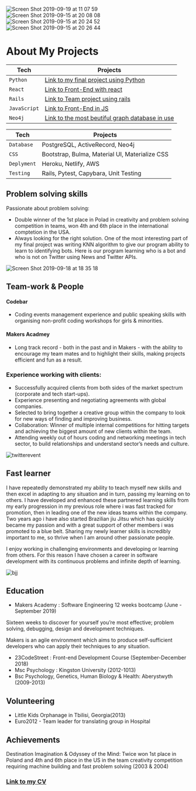 ![Screen Shot 2019-09-19 at 11 07 59](https://user-images.githubusercontent.com/30932310/65230259-d2206500-dacd-11e9-979a-bc269a442a1b.png)
![Screen Shot 2019-09-15 at 20 08 08](https://user-images.githubusercontent.com/30932310/64926507-196cd400-d7f6-11e9-9afc-7ab2cb9cb39c.png)
![Screen Shot 2019-09-15 at 20 24 52](https://user-images.githubusercontent.com/30932310/64926574-f42c9580-d7f6-11e9-9b70-a98448859d58.png)
![Screen Shot 2019-09-15 at 20 26 44](https://user-images.githubusercontent.com/30932310/64926587-30f88c80-d7f7-11e9-90b9-0e70184b322a.png)

# About My Projects 

| Tech| Projects |
| --- | --- |
| `Python` | [Link to my final project using Python](https://github.com/BenjaminDarking/project_pry) |
| `React` | [Link to Front-End with react](https://github.com/BenjaminDarking/project_pry/tree/master/react) |
| `Rails` | [Link to Team project using rails](https://github.com/KajaMaria/Acebook) |
| `JavaScript` | [Link to Front-End in JS](https://github.com/KajaMaria/news-summary-challenge) |
| `Neo4j` | [Link to the most beutiful graph database in use](https://github.com/BenjaminDarking/project_pry/blob/master/react/src/components/neo.js) |


| Tech| Projects |
| --- | --- |
| `Database` | PostgreSQL, ActiveRecord, Neo4j|
| `CSS` | Bootstrap, Bulma, Material UI, Materialize CSS |
| `Deplyment` | 	Heroku, Netlify, AWS |
| `Testing`| Rails, Pytest, Capybara, Unit Testing  |


## Problem solving skills

 Passionate about problem solving:
 - Double winner of the 1st place in Polad in creativity and problem solving competition in teams, won 4th and 6th place in the international comptetion in the USA. 
 - Always looking for the right solution. One of the most interesting part of my final project was writing KNN algorithm to give our program ability to learn to identifying bots. Here is our program learning who is a bot and who is not on Twitter using News and Twitter APIs.

![Screen Shot 2019-09-18 at 18 35 18](https://user-images.githubusercontent.com/30932310/65229148-14e13d80-dacc-11e9-9a60-67b2a04fdc8c.png)

## Team-work & People

#### Codebar

- Coding events management experience and public speaking skills with organising non-profit coding workshops for girls & minorities.

#### Makers Acadmey

 - Long track record - both in the past and in Makers - with the ability to encourage my team mates and to highlight their skills, making projects efficient and fun as a result. 


### Experience working with clients:  

- Successfully acquired clients from both sides of the market spectrum (corporate and tech start-ups).
- Experience presenting and negotiating agreements with global companies.
- Selected to bring together a creative group within the company to look for new ways of finding and improving business.
- Collaboration: Winner of multiple internal competitions for hitting targets and achieving the biggest amount of new clients within the team.
- Attending weekly out of hours coding and networking meetings in tech sector, to build relationships and understand sector’s needs and culture.



![twitterevent](https://user-images.githubusercontent.com/30932310/65262554-de76e300-db0a-11e9-93d7-bcf40630a7ea.jpg)


## Fast learner 

I have repeatedly demonstrated my ability to teach myself new skills and then excel in adapting to any situation and in turn, passing my learning on to others. I have developed and enhanced these partnered learning skills from my early progression in my previous role where i was fast tracked for promotion, then in leading one of the new ideas teams within the company.
 Two years ago i have also started Brazilian jiu Jitsu which has quickly became my passion and with a great support of other members i was promoted to a blue belt. Sharing my newly learner skills is incredibly important to me, so thrive when I am around other passionate people.

I enjoy working in challenging environments and developing or learning from others. For this reason I have chosen a career in software development with its continuous problems and infinite depth of learning.

![bjj](https://user-images.githubusercontent.com/30932310/65262189-14679780-db0a-11e9-988d-985595f408f0.jpg)

## Education

- Makers Academy : Software Engineering 12 weeks bootcamp (June - September 2019) 

Sixteen weeks to discover for yourself you’re most effective; problem solving, debugging, design and development techniques.

Makers is an agile environment which aims to produce self-sufficient developers who can apply their techniques to any situation.

- 23CodeStreet : Front-end Development Course (September-December 2018)
- Msc Psychology : Kingston University (2012-1013)
- Bsc Psychology, Genetics, Human Biology & Health: Aberystwyth (2009-2013)

## Volunteering

- Little Kids Orphanage in Tbilisi, Georgia(2013) 
- Euro2012 - Team leader for translating group in Hospital

## Achievements

Destination Imagination & Odyssey of the Mind: Twice won 1st place in Poland and 4th and 6th place in the US in the team creativity competition requiring machine building and fast problem solving (2003 & 2004)

### [Link to my CV](https://drive.google.com/file/d/12pSqlx13Eyz4_s7VeLRwXjaluj-mA2Pk/view?usp=sharing)
